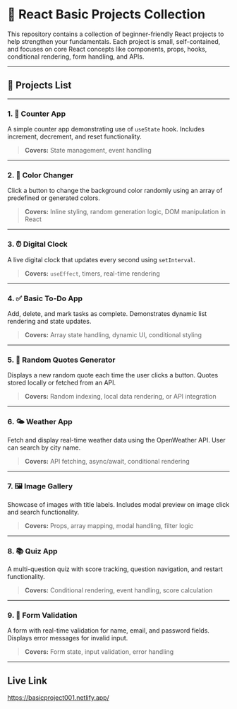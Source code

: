 # 🔰 React Basic Projects Collection

This repository contains a collection of beginner-friendly React projects to help strengthen your fundamentals. Each project is small, self-contained, and focuses on core React concepts like components, props, hooks, conditional rendering, form handling, and APIs.

---

## 📘 Projects List

---

### 1. 🧮 Counter App
A simple counter app demonstrating use of `useState` hook. Includes increment, decrement, and reset functionality.
> **Covers:** State management, event handling

---

### 2. 🎨 Color Changer
Click a button to change the background color randomly using an array of predefined or generated colors.
> **Covers:** Inline styling, random generation logic, DOM manipulation in React

---

### 3. ⏰ Digital Clock
A live digital clock that updates every second using `setInterval`.
> **Covers:** `useEffect`, timers, real-time rendering

---

### 4. ✅ Basic To-Do App
Add, delete, and mark tasks as complete. Demonstrates dynamic list rendering and state updates.
> **Covers:** Array state handling, dynamic UI, conditional styling

---

### 5. 🧠 Random Quotes Generator
Displays a new random quote each time the user clicks a button. Quotes stored locally or fetched from an API.
> **Covers:** Random indexing, local data rendering, or API integration

---

### 6. 🌤️ Weather App
Fetch and display real-time weather data using the OpenWeather API. User can search by city name.
> **Covers:** API fetching, async/await, conditional rendering

---

### 7. 🖼️ Image Gallery
Showcase of images with title labels. Includes modal preview on image click and search functionality.
> **Covers:** Props, array mapping, modal handling, filter logic

---

### 8. 📚 Quiz App
A multi-question quiz with score tracking, question navigation, and restart functionality.
> **Covers:** Conditional rendering, event handling, score calculation

---

### 9. 📝 Form Validation
A form with real-time validation for name, email, and password fields. Displays error messages for invalid input.
> **Covers:** Form state, input validation, error handling

---

## Live Link 
https://basicproject001.netlify.app/
